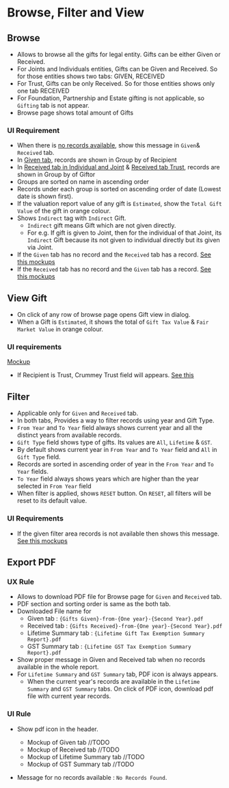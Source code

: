 # Browse, Filter and View

## Browse

- Allows to browse all the gifts for legal entity. Gifts can be either Given or Received.
- For Joints and Individuals entities, Gifts can be Given and Received. So for those entities shows two tabs: GIVEN, RECEIVED
- For Trust, Gifts can be only Received. So for those entities shows only one tab RECEIVED
- For Foundation, Partnership and Estate gifting is not applicable, so `Gifting` tab is not appear.
- Browse page shows total amount of Gifts 

### UI Requirement 

- When there is [no records available](https://drive.google.com/file/d/1PfIMdIhULRm1XCeIZyELfl7KNMlTE-c7/view), show this message in `Given`& `Received` tab.
- In [Given tab](https://drive.google.com/file/d/1BAPUBLstRiZC0GmeQbb5az_Y4fshEJ_e/view), records are shown in Group by of Recipient
- In [Received tab in Individual and Joint](https://drive.google.com/file/d/1rbShyhlD0PKYHXZEWhImg3mzOkRtm23l/view) & [Received tab Trust](https://gallery.io/projects/MCHbtQVoQ2HCZfBS-vT-eRyP/files/MCEJu8Y2hyDScevpXdHpri-_6uscOmBX9ug), records are shown in Group by of Giftor
- Groups are sorted on name in ascending order
- Records under each group is sorted on ascending order of date (Lowest date is shown first).
- If the valuation report value of any gift is `Estimated`, show the `Total Gift Value` of the gift in orange colour.
- Shows `Indirect` tag with `Indirect` Gift.
  - `Indirect` gift means Gift which are not given directly.  
  - For e.g. If gift is given to Joint, then for the individual of that Joint, its `Indirect` Gift because its not given to individual directly but its given via Joint.
- If the `Given` tab has no record and the `Received` tab has a record. [See this mockups](https://drive.google.com/file/d/1owlcwN8dRABsualWCSmPmDlqLZou3f0j/view)
- If the `Received` tab has no record and the `Given` tab has a record. [See this mockups](https://drive.google.com/file/d/17y4-h1qGydEdgCN-UaIZuSLRCZ7HJr9c/view)



## View Gift

- On click of any row of browse page opens Gift view in dialog.
- When a Gift is `Estimated`, it shows the total of `Gift Tax Value` & `Fair Market Value` in orange colour.

### UI requirements

[Mockup](https://drive.google.com/file/d/1i7trcbBkWXR7C1sH8Vdybqs0MpQCOR6V/view?usp=sharing)

- If Recipient is Trust, Crummey Trust field will appears. [See this](https://drive.google.com/file/d/1kcggivFHKZyiWQdBD-ejGzEINEC4oIBl/view?usp=sharing)



## Filter

- Applicable only for `Given` and `Received` tab.
- In both tabs, Provides a way to filter records using year and Gift Type.
- `From Year` and `To Year` field always shows current year and all the distinct years from available records.
- `Gift Type` field shows type of gifts. Its values are `All`, `Lifetime` & `GST`.
- By default shows current year in `From Year` and `To Year` field and `All` in `Gift Type` field.
- Records are sorted in ascending order of year in the `From Year` and `To Year` fields.
- `To Year` field always shows years which are higher than the year selected in `From Year` field
- When filter is applied, shows `RESET` button. On `RESET`, all filters will be reset to its default value.

### UI Requirements

- If the given filter area records is not available then shows this message. [See this mockups](https://drive.google.com/file/d/1gw4eNK0YFitm71nlMX8iwbWe35mKv1vH/view)



## Export PDF

### UX Rule

- Allows to download PDF file for Browse page for `Given` and `Received` tab.
- PDF section and sorting order is same as the both tab.
- Downloaded File name for
  - Given tab : `{Gifts Given}-from-{One year}-{Second Year}.pdf`
  - Received tab : `{Gifts Received}-from-{One year}-{Second Year}.pdf`
  - Lifetime Summary tab : `{Lifetime Gift Tax Exemption Summary Report}.pdf`
  - GST Summary tab : `{Lifetime GST Tax Exemption Summary Report}.pdf`
- Show proper message in Given and Received tab when no records available in the whole report.
- For `Lifetime Summary` and `GST Summary` tab, PDF icon is always appears. 
  - When the current year's records are available in the `Lifetime Summary` and `GST Summary` tabs. On click of PDF icon, download pdf file with current year records.

### UI Rule

- Show pdf icon in the header.
  - Mockup of Given tab //TODO
  - Mockup of Received tab //TODO
  - Mockup of Lifetime Summary tab //TODO
  - Mockup of GST Summary tab //TODO

- Message for no records available : `No Records Found`.

